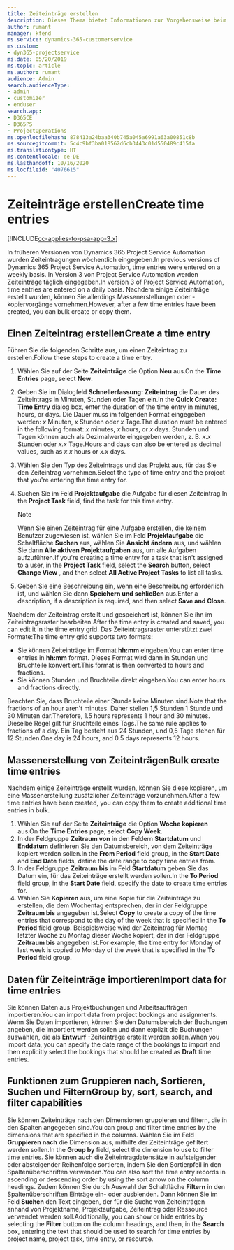 ```yaml
---
title: Zeiteinträge erstellen
description: Dieses Thema bietet Informationen zur Vorgehensweise beim Erstellen von Zeiteinträgen.
author: rumant
manager: kfend
ms.service: dynamics-365-customerservice
ms.custom:
- dyn365-projectservice
ms.date: 05/20/2019
ms.topic: article
ms.author: rumant
audience: Admin
search.audienceType:
- admin
- customizer
- enduser
search.app:
- D365CE
- D365PS
- ProjectOperations
ms.openlocfilehash: 878413a24baa340b745a045a6991a63a00851c8b
ms.sourcegitcommit: 5c4c9bf3ba018562d6cb3443c01d550489c415fa
ms.translationtype: HT
ms.contentlocale: de-DE
ms.lasthandoff: 10/16/2020
ms.locfileid: "4076615"
---
```

# <a name="create-time-entries"></a><span data-ttu-id="bdedc-103">Zeiteinträge erstellen</span><span class="sxs-lookup"><span data-stu-id="bdedc-103">Create time entries</span></span>

[!INCLUDE[cc-applies-to-psa-app-3.x](../includes/cc-applies-to-psa-app-3x.md)]

<span data-ttu-id="bdedc-104">In früheren Versionen von Dynamics 365 Project Service Automation wurden Zeiteintragungen wöchentlich eingegeben.</span><span class="sxs-lookup"><span data-stu-id="bdedc-104">In previous versions of Dynamics 365 Project Service Automation, time entries were entered on a weekly basis.</span></span> <span data-ttu-id="bdedc-105">In Version 3 von Project Service Automation werden Zeiteinträge täglich eingegeben.</span><span class="sxs-lookup"><span data-stu-id="bdedc-105">In version 3 of Project Service Automation, time entries are entered on a daily basis.</span></span> <span data-ttu-id="bdedc-106">Nachdem einige Zeiteinträge erstellt wurden, können Sie allerdings Massenerstellungen oder -kopiervorgänge vornehmen.</span><span class="sxs-lookup"><span data-stu-id="bdedc-106">However, after a few time entries have been created, you can bulk create or copy them.</span></span>

## <a name="create-a-time-entry"></a><span data-ttu-id="bdedc-107">Einen Zeiteintrag erstellen</span><span class="sxs-lookup"><span data-stu-id="bdedc-107">Create a time entry</span></span>

<span data-ttu-id="bdedc-108">Führen Sie die folgenden Schritte aus, um einen Zeiteintrag zu erstellen.</span><span class="sxs-lookup"><span data-stu-id="bdedc-108">Follow these steps to create a time entry.</span></span>

1. <span data-ttu-id="bdedc-109">Wählen Sie auf der Seite **Zeiteinträge** die Option **Neu** aus.</span><span class="sxs-lookup"><span data-stu-id="bdedc-109">On the **Time Entries** page, select **New**.</span></span>
2. <span data-ttu-id="bdedc-110">Geben Sie im Dialogfeld **Schnellerfassung: Zeiteintrag** die Dauer des Zeiteintrags in Minuten, Stunden oder Tagen ein.</span><span class="sxs-lookup"><span data-stu-id="bdedc-110">In the **Quick Create: Time Entry** dialog box, enter the duration of the time entry in minutes, hours, or days.</span></span> <span data-ttu-id="bdedc-111">Die Dauer muss im folgenden Format eingegeben werden: *x* Minuten, *x* Stunden oder *x* Tage.</span><span class="sxs-lookup"><span data-stu-id="bdedc-111">The duration must be entered in the following format: *x* minutes, *x* hours, or *x* days.</span></span> <span data-ttu-id="bdedc-112">Stunden und Tagen können auch als Dezimalwerte eingegeben werden, z. B. *x.x* Stunden oder *x.x* Tage.</span><span class="sxs-lookup"><span data-stu-id="bdedc-112">Hours and days can also be entered as decimal values, such as *x.x* hours or *x.x* days.</span></span>
3. <span data-ttu-id="bdedc-113">Wählen Sie den Typ des Zeiteintrags und das Projekt aus, für das Sie den Zeiteintrag vornehmen.</span><span class="sxs-lookup"><span data-stu-id="bdedc-113">Select the type of time entry and the project that you're entering the time entry for.</span></span>
4. <span data-ttu-id="bdedc-114">Suchen Sie im Feld **Projektaufgabe** die Aufgabe für diesen Zeiteintrag.</span><span class="sxs-lookup"><span data-stu-id="bdedc-114">In the **Project Task** field, find the task for this time entry.</span></span>

    > [!NOTE]
    > <span data-ttu-id="bdedc-115">Wenn Sie einen Zeiteintrag für eine Aufgabe erstellen, die keinem Benutzer zugewiesen ist, wählen Sie im Feld **Projektaufgabe** die Schaltfläche **Suchen** aus, wählen Sie **Ansicht ändern** aus, und wählen Sie dann **Alle aktiven Projektaufgaben** aus, um alle Aufgaben aufzuführen.</span><span class="sxs-lookup"><span data-stu-id="bdedc-115">If you're creating a time entry for a task that isn't assigned to a user, in the **Project Task** field, select the **Search** button, select **Change View** , and then select **All Active Project Tasks** to list all tasks.</span></span>

5. <span data-ttu-id="bdedc-116">Geben Sie eine Beschreibung ein, wenn eine Beschreibung erforderlich ist, und wählen Sie dann **Speichern und schließen** aus.</span><span class="sxs-lookup"><span data-stu-id="bdedc-116">Enter a description, if a description is required, and then select **Save and Close**.</span></span>

<span data-ttu-id="bdedc-117">Nachdem der Zeiteintrag erstellt und gespeichert ist, können Sie ihn im Zeiteintragsraster bearbeiten.</span><span class="sxs-lookup"><span data-stu-id="bdedc-117">After the time entry is created and saved, you can edit it in the time entry grid.</span></span> <span data-ttu-id="bdedc-118">Das Zeiteintragsraster unterstützt zwei Formate:</span><span class="sxs-lookup"><span data-stu-id="bdedc-118">The time entry grid supports two formats:</span></span>

- <span data-ttu-id="bdedc-119">Sie können Zeiteinträge im Format **hh:mm** eingeben.</span><span class="sxs-lookup"><span data-stu-id="bdedc-119">You can enter time entries in **hh:mm** format.</span></span> <span data-ttu-id="bdedc-120">Dieses Format wird dann in Stunden und Bruchteile konvertiert.</span><span class="sxs-lookup"><span data-stu-id="bdedc-120">This format is then converted to hours and fractions.</span></span>
- <span data-ttu-id="bdedc-121">Sie können Stunden und Bruchteile direkt eingeben.</span><span class="sxs-lookup"><span data-stu-id="bdedc-121">You can enter hours and fractions directly.</span></span>

<span data-ttu-id="bdedc-122">Beachten Sie, dass Bruchteile einer Stunde keine Minuten sind.</span><span class="sxs-lookup"><span data-stu-id="bdedc-122">Note that the fractions of an hour aren't minutes.</span></span> <span data-ttu-id="bdedc-123">Daher stellen 1,5 Stunden 1 Stunde und 30 Minuten dar.</span><span class="sxs-lookup"><span data-stu-id="bdedc-123">Therefore, 1.5 hours represents 1 hour and 30 minutes.</span></span> <span data-ttu-id="bdedc-124">Dieselbe Regel gilt für Bruchteile eines Tags.</span><span class="sxs-lookup"><span data-stu-id="bdedc-124">The same rule applies to fractions of a day.</span></span> <span data-ttu-id="bdedc-125">Ein Tag besteht aus 24 Stunden, und 0,5 Tage stehen für 12 Stunden.</span><span class="sxs-lookup"><span data-stu-id="bdedc-125">One day is 24 hours, and 0.5 days represents 12 hours.</span></span>

## <a name="bulk-create-time-entries"></a><span data-ttu-id="bdedc-126">Massenerstellung von Zeiteinträgen</span><span class="sxs-lookup"><span data-stu-id="bdedc-126">Bulk create time entries</span></span>

<span data-ttu-id="bdedc-127">Nachdem einige Zeiteinträge erstellt wurden, können Sie diese kopieren, um eine Massenerstellung zusätzlicher Zeiteinträge vorzunehmen.</span><span class="sxs-lookup"><span data-stu-id="bdedc-127">After a few time entries have been created, you can copy them to create additional time entries in bulk.</span></span>

1. <span data-ttu-id="bdedc-128">Wählen Sie auf der Seite **Zeiteinträge** die Option **Woche kopieren** aus.</span><span class="sxs-lookup"><span data-stu-id="bdedc-128">On the **Time Entries** page, select **Copy Week**.</span></span>
2. <span data-ttu-id="bdedc-129">In der Feldgruppe **Zeitraum von** in den Feldern **Startdatum** und **Enddatum** definieren Sie den Datumsbereich, von dem Zeiteinträge kopiert werden sollen.</span><span class="sxs-lookup"><span data-stu-id="bdedc-129">In the **From Period** field group, in the **Start Date** and **End Date** fields, define the date range to copy time entries from.</span></span>
3. <span data-ttu-id="bdedc-130">In der Feldgruppe **Zeitraum bis** im Feld **Startdatum** geben Sie das Datum ein, für das Zeiteinträge erstellt werden sollen.</span><span class="sxs-lookup"><span data-stu-id="bdedc-130">In the **To Period** field group, in the **Start Date** field, specify the date to create time entries for.</span></span>
4. <span data-ttu-id="bdedc-131">Wählen Sie **Kopieren** aus, um eine Kopie für die Zeiteinträge zu erstellen, die dem Wochentag entsprechen, der in der Feldgruppe **Zeitraum bis** angegeben ist.</span><span class="sxs-lookup"><span data-stu-id="bdedc-131">Select **Copy** to create a copy of the time entries that correspond to the day of the week that is specified in the **To Period** field group.</span></span> <span data-ttu-id="bdedc-132">Beispielsweise wird der Zeiteintrag für Montag letzter Woche zu Montag dieser Woche kopiert, der in der Feldgruppe **Zeitraum bis** angegeben ist.</span><span class="sxs-lookup"><span data-stu-id="bdedc-132">For example, the time entry for Monday of last week is copied to Monday of the week that is specified in the **To Period** field group.</span></span>

## <a name="import-data-for-time-entries"></a><span data-ttu-id="bdedc-133">Daten für Zeiteinträge importieren</span><span class="sxs-lookup"><span data-stu-id="bdedc-133">Import data for time entries</span></span>

<span data-ttu-id="bdedc-134">Sie können Daten aus Projektbuchungen und Arbeitsaufträgen importieren.</span><span class="sxs-lookup"><span data-stu-id="bdedc-134">You can import data from project bookings and assignments.</span></span> <span data-ttu-id="bdedc-135">Wenn Sie Daten importieren, können Sie den Datumsbereich der Buchungen angeben, die importiert werden sollen und dann explizit die Buchungen auswählen, die als **Entwurf** -Zeiteinträge erstellt werden sollen.</span><span class="sxs-lookup"><span data-stu-id="bdedc-135">When you import data, you can specify the date range of the bookings to import and then explicitly select the bookings that should be created as **Draft** time entries.</span></span>

## <a name="group-by-sort-search-and-filter-capabilities"></a><span data-ttu-id="bdedc-136">Funktionen zum Gruppieren nach, Sortieren, Suchen und Filtern</span><span class="sxs-lookup"><span data-stu-id="bdedc-136">Group by, sort, search, and filter capabilities</span></span>

<span data-ttu-id="bdedc-137">Sie können Zeiteinträge nach den Dimensionen gruppieren und filtern, die in den Spalten angegeben sind.</span><span class="sxs-lookup"><span data-stu-id="bdedc-137">You can group and filter time entries by the dimensions that are specified in the columns.</span></span> <span data-ttu-id="bdedc-138">Wählen Sie im Feld **Gruppieren nach** die Dimension aus, mithilfe der Zeiteinträge gefiltert werden sollen.</span><span class="sxs-lookup"><span data-stu-id="bdedc-138">In the **Group by** field, select the dimension to use to filter time entries.</span></span> <span data-ttu-id="bdedc-139">Sie können auch die Zeiteintragdatensätze in aufsteigender oder absteigender Reihenfolge sortieren, indem Sie den Sortierpfeil in den Spaltenüberschriften verwenden.</span><span class="sxs-lookup"><span data-stu-id="bdedc-139">You can also sort the time entry records in ascending or descending order by using the sort arrow on the column headings.</span></span> <span data-ttu-id="bdedc-140">Zudem können Sie durch Auswahl der Schaltfläche **Filtern** in den Spaltenüberschriften Einträge ein- oder ausblenden. Dann können Sie im Feld **Suchen** den Text eingeben, der für die Suche von Zeiteinträgen anhand von Projektname, Projektaufgabe, Zeiteintrag oder Ressource verwendet werden soll.</span><span class="sxs-lookup"><span data-stu-id="bdedc-140">Additionally, you can show or hide entries by selecting the **Filter** button on the column headings, and then, in the **Search** box, entering the text that should be used to search for time entries by project name, project task, time entry, or resource.</span></span>

